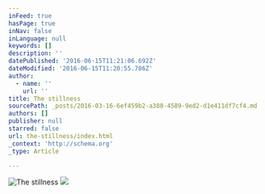 ```yaml
---
inFeed: true
hasPage: true
inNav: false
inLanguage: null
keywords: []
description: ''
datePublished: '2016-06-15T11:21:06.692Z'
dateModified: '2016-06-15T11:20:55.786Z'
author:
  - name: ''
    url: ''
title: The stillness
sourcePath: _posts/2016-03-16-6ef459b2-a388-4589-9ed2-d1e411df7cf4.md
authors: []
publisher: null
starred: false
url: the-stillness/index.html
_context: 'http://schema.org'
_type: Article

---
```

![The stillness](https://the-grid-user-content.s3-us-west-2.amazonaws.com/9f65570b-6fd0-4862-b643-cd80fde77e33.jpg)
![](https://the-grid-user-content.s3-us-west-2.amazonaws.com/6a21da00-fd63-4076-80ed-9e9c539d5e14.jpg)